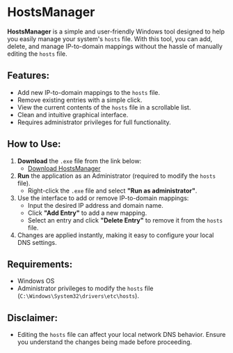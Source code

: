 # HostsManager

**HostsManager** is a simple and user-friendly Windows tool designed to help you easily manage your system's `hosts` file. With this tool, you can add, delete, and manage IP-to-domain mappings without the hassle of manually editing the `hosts` file.

## Features:
- Add new IP-to-domain mappings to the `hosts` file.
- Remove existing entries with a simple click.
- View the current contents of the `hosts` file in a scrollable list.
- Clean and intuitive graphical interface.
- Requires administrator privileges for full functionality.

## How to Use:
1. **Download** the `.exe` file from the link below:
   - [Download HostsManager](https://github.com/ShohanurRahmanShohan/LocalDNSManager/releases/download/exe/LocalDns.exe)
2. **Run** the application as an Administrator (required to modify the `hosts` file).
   - Right-click the `.exe` file and select **"Run as administrator"**.
3. Use the interface to add or remove IP-to-domain mappings:
   - Input the desired IP address and domain name.
   - Click **"Add Entry"** to add a new mapping.
   - Select an entry and click **"Delete Entry"** to remove it from the `hosts` file.
4. Changes are applied instantly, making it easy to configure your local DNS settings.

## Requirements:
- Windows OS
- Administrator privileges to modify the `hosts` file (`C:\Windows\System32\drivers\etc\hosts`).

## Disclaimer:
- Editing the `hosts` file can affect your local network DNS behavior. Ensure you understand the changes being made before proceeding.
